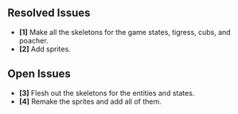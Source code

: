 ## Resolved Issues ##
- **[1]** Make all the skeletons for the game states, tigress, cubs, and poacher.
- **[2]** Add sprites.

## Open Issues ##
- **[3]** Flesh out the skeletons for the entities and states.
- **[4]** Remake the sprites and add all of them.